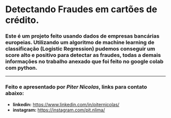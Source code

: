 # Detectando Fraudes em cartões de crédito.
### Este é um projeto feito usando dados de empresas bancárias europeias. Utilizando um algoritmo de machine learning de classificação (Logistic Regression) pudemos conseguir um score alto e positivo para detectar as fraudes, todas a demais informações no trabalho anexado que foi feito no google colab com python.

---

### Feito e apresentado por *Piter Nicolas*, links para contato abaixo:
* **linkedin:** https://www.linkedin.com/in/piternicolas/
* **instagram:** https://instagram.com/pit.nlima/

